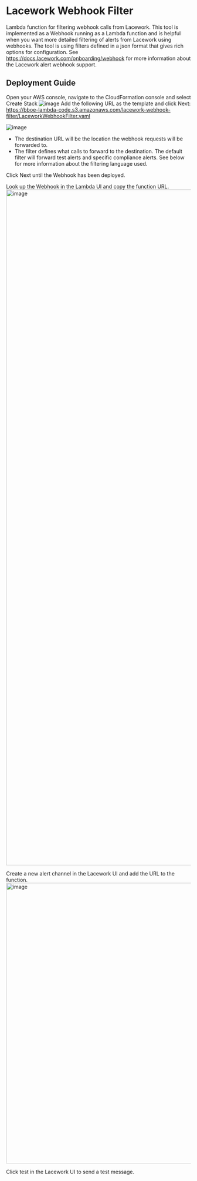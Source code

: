 # Lacework Webhook Filter
Lambda function for filtering webhook calls from Lacework. This tool is implemented as a Webhook running as a Lambda function and is helpful when you want more detailed filtering of alerts from Lacework using webhooks. The tool is using filters defined in a json format that gives rich options for configuration. See https://docs.lacework.com/onboarding/webhook for more information about the Lacework alert webhook support.
## Deployment Guide
Open your AWS console, navigate to the CloudFormation console and select Create Stack
![image](https://user-images.githubusercontent.com/8701191/213553699-f1836c81-b8b6-400d-8ba1-6472615ac0a4.png)
Add the following URL as the template and click Next:
https://bboe-lambda-code.s3.amazonaws.com/lacework-webhook-filter/LaceworkWebhookFilter.yaml

![image](https://user-images.githubusercontent.com/8701191/213554605-6c7e56ad-12d6-41e6-8c1a-9d07bc4963d5.png)
* The destination URL will be the location the webhook requests will be forwarded to.
* The filter defines what calls to forward to the destination. The default filter will forward test alerts and specific compliance alerts. See below for more information about the filtering language used.

Click Next until the Webhook has been deployed.

Look up the Webhook in the Lambda UI and copy the function URL.
<img width="1840" alt="image" src="https://user-images.githubusercontent.com/8701191/213567305-ba3ff311-14be-4d4e-b5b9-2ec234fc0bd9.png">

Create a new alert channel in the Lacework UI and add the URL to the function.
<img width="764" alt="image" src="https://user-images.githubusercontent.com/8701191/213567942-661d2fc8-44b4-45da-b059-7e0b8ce11e23.png">

Click test in the Lacework UI to send a test message.
